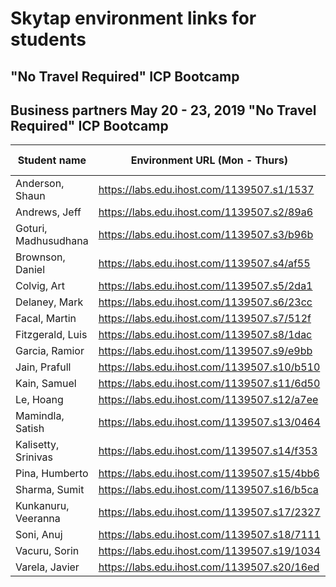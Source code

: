 # Skytap environment links for students 

## "No Travel Required" ICP Bootcamp

## Business partners May 20 - 23, 2019   "No Travel Required" ICP Bootcamp


| Student name | Environment URL (Mon - Thurs) | Environment URL (Fri - ) | 
| --- | --- | --- |
| Anderson, Shaun| https://labs.edu.ihost.com/1139507.s1/1537 | |
| Andrews, Jeff| https://labs.edu.ihost.com/1139507.s2/89a6 | | 
| Goturi, Madhusudhana| https://labs.edu.ihost.com/1139507.s3/b96b |  |
| Brownson, Daniel| https://labs.edu.ihost.com/1139507.s4/af55 | | 
| Colvig, Art| https://labs.edu.ihost.com/1139507.s5/2da1 |  |
| Delaney, Mark| https://labs.edu.ihost.com/1139507.s6/23cc |  |
| Facal, Martin| https://labs.edu.ihost.com/1139507.s7/512f | | 
| Fitzgerald, Luis| https://labs.edu.ihost.com/1139507.s8/1dac |  |
| Garcia, Ramior| https://labs.edu.ihost.com/1139507.s9/e9bb |  |
| Jain, Prafull| https://labs.edu.ihost.com/1139507.s10/b510 |  |
| Kain, Samuel| https://labs.edu.ihost.com/1139507.s11/6d50 |  |
| Le, Hoang| https://labs.edu.ihost.com/1139507.s12/a7ee |  |
| Mamindla, Satish| https://labs.edu.ihost.com/1139507.s13/0464 | | 
| Kalisetty, Srinivas| https://labs.edu.ihost.com/1139507.s14/f353 |  |
| Pina, Humberto| https://labs.edu.ihost.com/1139507.s15/4bb6 | | 
| Sharma, Sumit| https://labs.edu.ihost.com/1139507.s16/b5ca |  |
| Kunkanuru, Veeranna| https://labs.edu.ihost.com/1139507.s17/2327 |  |
| Soni, Anuj| https://labs.edu.ihost.com/1139507.s18/7111 |  |
| Vacuru, Sorin| https://labs.edu.ihost.com/1139507.s19/1034 |  |
| Varela, Javier | https://labs.edu.ihost.com/1139507.s20/16ed | |



